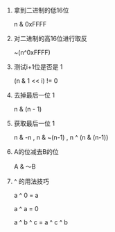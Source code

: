 

1. 拿到二进制的低16位

   n & 0xFFFF

2. 对二进制的高16位进行取反

   ~(n^0xFFFF)

3. 测试i+1位是否是 1

   (n & 1 << i) != 0

4. 去掉最后一位 1

   n & (n - 1)

5. 获取最后一位 1

   n & -n , n & ~(n-1) , n ^ (n & (n-1))

6. A的位减去B的位

   A & ～B

7. ^ 的用法技巧

   a ^ 0 =  a

   a ^ a = 0

   a ^ b ^ c = a ^ c ^ b







